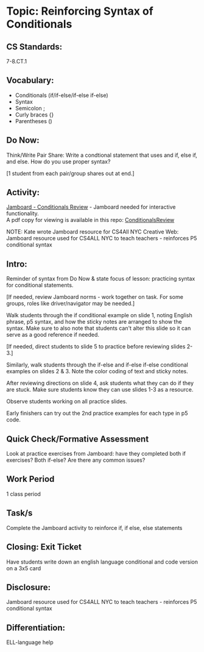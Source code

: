 
# Topic: Reinforcing Syntax of Conditionals

## CS Standards:
7-8.CT.1

## Vocabulary:
* Conditionals (if/if-else/if-else if-else)
* Syntax
* Semicolon ;
* Curly braces {}
* Parentheses ()
  
## Do Now:
Think/Write Pair Share:  Write a condtional statement that uses and if, else if, and else.  How do you use proper syntax?

[1 student from each pair/group shares out at end.]

## Activity:

[Jamboard - Conditionals Review](https://jamboard.google.com/d/1l5ZGgCqb6YQk090w11ONsnG6bq1HVkOf7V94cYxKMjQ/viewer?f=9)  - Jamboard needed for interactive functionality.  
A pdf copy for viewing is available in this repo: [ConditionalsReview](https://replit.com/@mrlamorie/cohort-3-summer-work-mrlamorie#methods/ConditionalsReview.pdf)

NOTE: Kate wrote Jamboard resource for CS4All NYC Creative Web: Jamboard resource used for CS4ALL NYC to teach teachers -  reinforces P5 conditional syntax


## Intro: 

Reminder of syntax from Do Now & state focus of lesson: practicing syntax for conditional statements.  

[If needed, review Jamboard norms - work together on task.  For some groups, roles like driver/navigator may be needed.]

Walk students through the if conditional example on slide 1, noting English phrase, p5 syntax, and how the sticky notes are arranged to show the syntax. Make sure to also note that students can't alter this slide so it can serve as a good reference if needed.

[If needed, direct students to slide 5 to practice before reviewing slides 2-3.]

Similarly, walk students through the if-else and if-else if-else conditional examples on slides 2 & 3.  Note the color coding of text and sticky notes.

After reviewing directions on slide 4, ask students what they can do if they are stuck. Make sure students know they can use slides 1-3 as a resource.

Observe students working on all practice slides.


Early finishers can try out the 2nd practice examples for each type in p5 code.  


## Quick Check/Formative Assessment
Look at practice exercises from Jamboard: have they completed both if exercises?  Both if-else?  Are there any common issues?  

## Work Period
1 class period

## Task/s
Complete the Jamboard activity to reinforce if, if else, else statements

## Closing: Exit Ticket
Have students write down an english language conditional and code version on a 3x5 card

## Disclosure:  
Jamboard resource used for CS4ALL NYC to teach teachers -  reinforces P5 conditional syntax

## Differentiation:
ELL-language help